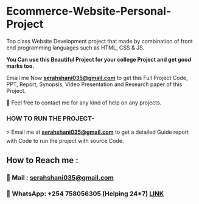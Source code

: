 # Ecommerce-Website-Personal-Project
Top class Website Development project that made by combination of front end programming languages such as HTML, CSS &amp; JS.


**You Can use this Beautiful Project for your college Project and get good marks too.**

Email me Now **serahshani035@gmail.com** to get this Full Project Code, PPT, Report, Synopsis, Video Presentation and Research paper of this Project.

💌 Feel free to contact me for any kind of help on any projects.
 
### HOW TO RUN THE PROJECT-
⚡ Email me at **serahshani035@gmail.com** to get a detailed Guide report with Code to run the project with source Code.


## How to Reach me :

### 💬 Mail : serahshani035@gmail.com
### 💬 WhatsApp: **+254 758056305** (Helping 24*7) **[LINK](https://wa.me/message/4PVF2CITPRJL1)** 
